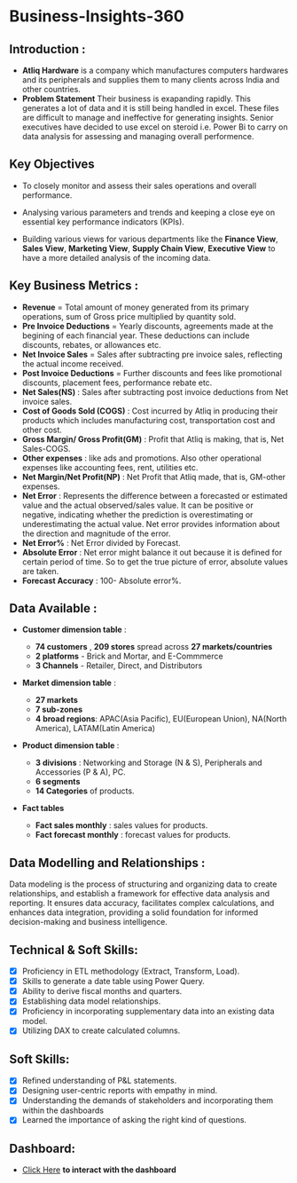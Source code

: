 
# Business-Insights-360
## Introduction :


- **Atliq Hardware** is a company which manufactures computers hardwares and its peripherals and supplies them to many clients across India and other countries.
-  **Problem Statement**  Their business is exapanding rapidly. This generates a lot of data and it is still being handled in excel. These files are difficult to manage and ineffective for generating insights. Senior executives have decided to use excel on steroid i.e. Power Bi to carry on data analysis for assessing and managing overall performence.

 ## Key Objectives
 - To closely monitor and assess their sales operations and overall performance.

 - Analysing various parameters and trends and keeping a close eye on essential key performance indicators (KPIs).

 - Building various views for various departments like the **Finance View**, **Sales View**, **Marketing View**, **Supply Chain View**, **Executive View** to have a more detailed analysis of the incoming data.

## Key Business Metrics :

- **Revenue** =  Total amount of money generated from its primary operations, sum of Gross price multiplied by quantity sold.
- **Pre Invoice Deductions** = Yearly discounts, agreements made at the begining of each financial year. These deductions can include discounts, rebates, or allowances etc.
- **Net Invoice Sales** = Sales after subtracting pre invoice sales, reflecting the actual income received.
- **Post Invoice Deductions** = Further discounts and fees like promotional discounts, placement fees, performance rebate etc.
- **Net Sales(NS)** : Sales after subtracting post invoice deductions from Net invoice sales.
- **Cost of Goods Sold (COGS)** : Cost incurred by Atliq in producing their products which includes manufacturing cost, transportation cost and other cost.
- **Gross Margin/ Gross Profit(GM)** : Profit that Atliq is making, that is, Net Sales-COGS.
- **Other expenses** : like ads and promotions. Also other operational expenses like accounting fees, rent, utilities etc.
- **Net Margin/Net Profit(NP)** : Net Profit that Atliq made, that is, GM-other expenses.
- **Net Error** : Represents the difference between a forecasted or estimated value and the actual observed/sales value. It can be positive or negative, indicating whether the prediction is overestimating or underestimating the actual value. Net error provides information about the direction and magnitude of the error.
- **Net Error%** : Net Error divided by Forecast.
- **Absolute Error** : Net error might balance it out because it is defined for certain period of time. So to get the true picture of error, absolute values are taken.
- **Forecast Accuracy** : 100- Absolute error%.

## Data Available :
- **Customer dimension table** :
    - **74 customers** , **209 stores** spread across **27 markets/countries**
    - **2 platforms** - Brick and Mortar, and E-Commmerce
    - **3 Channels** - Retailer, Direct, and Distributors

- **Market dimension table** :
    - **27 markets**
    - **7 sub-zones**
    - **4 broad regions**: APAC(Asia Pacific), EU(European Union), NA(North America), LATAM(Latin America)

- **Product dimension table** :
    - **3 divisions** : Networking and Storage (N & S), Peripherals and Accessories (P & A), PC.
    - **6 segments**
    - **14 Categories** of products.

- **Fact tables**
    - **Fact sales monthly** : sales values for products.
    - **Fact forecast monthly** : forecast values for products.

## Data Modelling and Relationships :
Data modeling is the process of structuring and organizing data to create relationships, and establish a framework for effective data analysis and reporting. It ensures data accuracy, facilitates complex calculations, and enhances data integration, providing a solid foundation for informed decision-making and business intelligence.

## Technical & Soft Skills:
- [x]	Proficiency in ETL methodology (Extract, Transform, Load).
- [x]	Skills to generate a date table using Power Query.
- [x]	Ability to derive fiscal months and quarters.
- [x]	Establishing data model relationships.
- [x]	Proficiency in incorporating supplementary data into an existing data model.
- [x]	Utilizing DAX to create calculated columns.

## Soft Skills:
- [x]	Refined understanding of P&L statements.
- [x]	Designing user-centric reports with empathy in mind.
- [x]	Understanding the demands of stakeholders and incorporating them within the dashboards
- [x]	Learned the importance of asking the right kind of questions.

## Dashboard:

- [Click Here](https://app.powerbi.com/view?r=eyJrIjoiN2EyYTQyMzItOTczYi00NGJjLTgyZTEtY2JkNGRlYjAwOGIxIiwidCI6ImM2ZTU0OWIzLTVmNDUtNDAzMi1hYWU5LWQ0MjQ0ZGM1YjJjNCJ9&pageName=ReportSection03345c52ebd459764723) **to interact with the dashboard**

